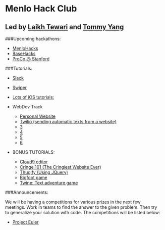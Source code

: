 # Menlo Hack Club
## Led by [Laikh Tewari](https://www.github.com/laikhtewari) and [Tommy Yang](https://github.com/tommyy96)


###Upcoming hackathons:

* [MenloHacks](http://www.menlohacks.com)
* [BaseHacks](http://www.basehacks.org)
* [ProCo @ Stanford](http://proco.stanford.edu)

###Tutorials:

* [Slack](https://github.com/hackclub/hackclub/blob/master/SLACK.md)
* [Swiper](https://github.com/hackclub/hackclub/tree/master/workshops/swiper)
* [Lots of iOS tutorials:](http://www.raywenderlich.com/category/swift)

* WebDev Track
  * [Personal Website](https://github.com/hackclub/hackclub/blob/master/workshops/personal_website/README.md)
  * [Twilio (sending automatic texts from a website)](https://github.com/hackclub/hackclub/blob/master/workshops/twilio/README.md)
  * [3](https://github.com/hackclub/hackclub/blob/master/workshops/soccer/README.md)
  * [4](https://github.com/hackclub/hackclub/blob/master/workshops/dodge/README.md)
  * [5](https://github.com/hackclub/hackclub/blob/master/workshops/maze/README.md)
  * [6](https://github.com/hackclub/hackclub/blob/master/workshops/ajar/README.md)

* BONUS TUTORIALS:
  * [Cloud9 editor](https://github.com/hackclub/hackclub/blob/master/workshops/cloud9/README.md)
  * [Cringe 101 (The Cringiest Website Ever)](https://github.com/hackclub/hackclub/blob/master/workshops/cringe_101/README.md)
  * [Thugify (Using JQuery)](https://github.com/hackclub/hackclub/blob/master/workshops/thugify/README.md)
  * [Bigfoot game](https://github.com/hackclub/hackclub/blob/master/workshops/find_bigfoot/README.md)
  * [Twine: Text adventure game](https://github.com/hackclub/hackclub/blob/master/workshops/find_bigfoot/README.md)  

###Announcements:

We will be having a competitions for various prizes in the next few meetings. Work in teams to find the answer to the given problem. Then try to generalize your solution with code.
The competitions will be listed below:
* [Project Euler](https://projecteuler.net/problem=1)


